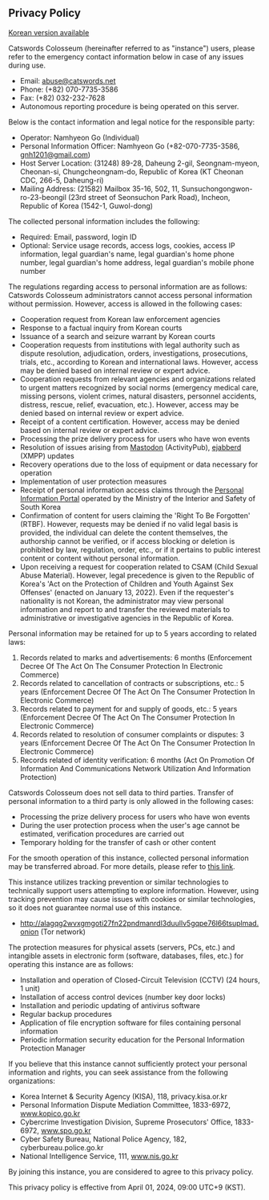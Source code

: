 ## Privacy Policy

[Korean version available](site_terms.md)

Catswords Colosseum (hereinafter referred to as "instance") users, please refer to the emergency contact information below in case of any issues during use.

* Email: abuse@catswords.net
* Phone: (+82) 070-7735-3586
* Fax: (+82) 032-232-7628
* Autonomous reporting procedure is being operated on this server.

Below is the contact information and legal notice for the responsible party:

* Operator: Namhyeon Go (Individual)
* Personal Information Officer: Namhyeon Go (+82-070-7735-3586, gnh1201@gmail.com)
* Host Server Location: (31248) 89-28, Daheung 2-gil, Seongnam-myeon, Cheonan-si, Chungcheongnam-do, Republic of Korea (KT Cheonan CDC, 266-5, Daheung-ri)
* Mailing Address: (21582) Mailbox 35-16, 502, 11, Sunsuchongongwon-ro-23-beongil (23rd street of Seonsuchon Park Road), Incheon, Republic of Korea (1542-1, Guwol-dong)

The collected personal information includes the following:

* Required: Email, password, login ID
* Optional: Service usage records, access logs, cookies, access IP information, legal guardian's name, legal guardian's home phone number, legal guardian's home address, legal guardian's mobile phone number

The regulations regarding access to personal information are as follows: Catswords Colosseum administrators cannot access personal information without permission. However, access is allowed in the following cases:

* Cooperation request from Korean law enforcement agencies
* Response to a factual inquiry from Korean courts
* Issuance of a search and seizure warrant by Korean courts
* Cooperation requests from institutions with legal authority such as dispute resolution, adjudication, orders, investigations, prosecutions, trials, etc., according to Korean and international laws. However, access may be denied based on internal review or expert advice.
* Cooperation requests from relevant agencies and organizations related to urgent matters recognized by social norms (emergency medical care, missing persons, violent crimes, natural disasters, personnel accidents, distress, rescue, relief, evacuation, etc.). However, access may be denied based on internal review or expert advice.
* Receipt of a content certification. However, access may be denied based on internal review or expert advice.
* Processing the prize delivery process for users who have won events
* Resolution of issues arising from [Mastodon](https://github.com/mastodon/mastodon) (ActivityPub), [ejabberd](https://github.com/processone/ejabberd) (XMPP) updates
* Recovery operations due to the loss of equipment or data necessary for operation
* Implementation of user protection measures
* Receipt of personal information access claims through the [Personal Information Portal](https://www.privacy.go.kr) operated by the Ministry of the Interior and Safety of South Korea
* Confirmation of content for users claiming the 'Right To Be Forgotten' (RTBF). However, requests may be denied if no valid legal basis is provided, the individual can delete the content themselves, the authorship cannot be verified, or if access blocking or deletion is prohibited by law, regulation, order, etc., or if it pertains to public interest content or content without personal information.
* Upon receiving a request for cooperation related to CSAM (Child Sexual Abuse Material). However, legal precedence is given to the Republic of Korea's 'Act on the Protection of Children and Youth Against Sex Offenses' (enacted on January 13, 2022). Even if the requester's nationality is not Korean, the administrator may view personal information and report to and transfer the reviewed materials to administrative or investigative agencies in the Republic of Korea.

Personal information may be retained for up to 5 years according to related laws:

1. Records related to marks and advertisements: 6 months (Enforcement Decree Of The Act On The Consumer Protection In Electronic Commerce)
2. Records related to cancellation of contracts or subscriptions, etc.: 5 years (Enforcement Decree Of The Act On The Consumer Protection In Electronic Commerce)
3. Records related to payment for and supply of goods, etc.: 5 years (Enforcement Decree Of The Act On The Consumer Protection In Electronic Commerce)
4. Records related to resolution of consumer complaints or disputes: 3 years (Enforcement Decree Of The Act On The Consumer Protection In Electronic Commerce)
5. Records related of identity verification: 6 months (Act On Promotion Of Information And Communications Network Utilization And Information Protection)

Catswords Colosseum does not sell data to third parties. Transfer of personal information to a third party is only allowed in the following cases:

* Processing the prize delivery process for users who have won events
* During the user protection process when the user's age cannot be estimated, verification procedures are carried out
* Temporary holding for the transfer of cash or other content

For the smooth operation of this instance, collected personal information may be transferred abroad. For more details, please refer to [this link](hosting_locations.md).

This instance utilizes tracking prevention or similar technologies to technically support users attempting to explore information. However, using tracking prevention may cause issues with cookies or similar technologies, so it does not guarantee normal use of this instance.

* http://alagqg2wvxgmgoti27fn22pndmanrdl3duullv5gqpe76l66tsuplmad.onion (Tor network)

The protection measures for physical assets (servers, PCs, etc.) and intangible assets in electronic form (software, databases, files, etc.) for operating this instance are as follows:

* Installation and operation of Closed-Circuit Television (CCTV) (24 hours, 1 unit)
* Installation of access control devices (number key door locks)
* Installation and periodic updating of antivirus software
* Regular backup procedures
* Application of file encryption software for files containing personal information
* Periodic information security education for the Personal Information Protection Manager

If you believe that this instance cannot sufficiently protect your personal information and rights, you can seek assistance from the following organizations:

* Korea Internet & Security Agency (KISA), 118, privacy.kisa.or.kr
* Personal Information Dispute Mediation Committee, 1833-6972, www.kopico.go.kr
* Cybercrime Investigation Division, Supreme Prosecutors' Office, 1833-6972, www.spo.go.kr
* Cyber Safety Bureau, National Police Agency, 182, cyberbureau.police.go.kr
* National Intelligence Service, 111, www.nis.go.kr

By joining this instance, you are considered to agree to this privacy policy.

This privacy policy is effective from April 01, 2024, 09:00 UTC+9 (KST).
